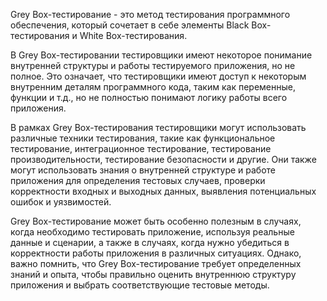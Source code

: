Grey Box-тестирование - это метод тестирования программного обеспечения, который сочетает в себе элементы Black Box-тестирования и White Box-тестирования.

В Grey Box-тестировании тестировщики имеют некоторое понимание внутренней структуры и работы тестируемого приложения, но не полное. Это означает, что тестировщики имеют доступ к некоторым внутренним деталям программного кода, таким как переменные, функции и т.д., но не полностью понимают логику работы всего приложения.

В рамках Grey Box-тестирования тестировщики могут использовать различные техники тестирования, такие как функциональное тестирование, интеграционное тестирование, тестирование производительности, тестирование безопасности и другие. Они также могут использовать знания о внутренней структуре и работе приложения для определения тестовых случаев, проверки корректности входных и выходных данных, выявления потенциальных ошибок и уязвимостей.

Grey Box-тестирование может быть особенно полезным в случаях, когда необходимо тестировать приложение, используя реальные данные и сценарии, а также в случаях, когда нужно убедиться в корректности работы приложения в различных ситуациях. Однако, важно помнить, что Grey Box-тестирование требует определенных знаний и опыта, чтобы правильно оценить внутреннюю структуру приложения и выбрать соответствующие тестовые методы.